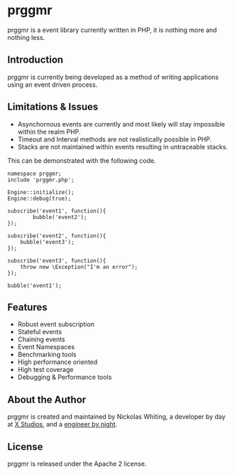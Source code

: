 # prggmr

prggmr is a event library currently written in PHP, it is nothing more and nothing less.

## Introduction

prggmr is currently being developed as a method of writing applications using an event driven process.

## Limitations & Issues

* Asynchornous events are currently and most likely will stay impossible within the realm PHP.
* Timeout and Interval methods are not realistically possible in PHP.
* Stacks are not maintained within events resulting in untraceable stacks.

This can be demonstrated with the following code.

    namespace prggmr;
    include 'prggmr.php';
    
    Engine::initialize();
    Engine::debug(true);
    
    subscribe('event1', function(){
            bubble('event2');
    });
    
    subscribe('event2', function(){
        bubble('event3');
    });
    
    subscribe('event3', function(){
        throw new \Exception("I'm an error");
    });
    
    bubble('event1');


## Features

* Robust event subscription
* Stateful events
* Chaining events
* Event Namespaces
* Benchmarking tools
* High performance oriented
* High test coverage
* Debugging & Performance tools

## About the Author

prggmr is created and maintained by Nickolas Whiting, a developer by day at [X Studios](http://www.xstudiosinc.com), and a [engineer by night](http://github.com/nwhitingx).

## License

prggmr is released under the Apache 2 license.